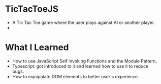 # TicTacToeJS
- A Tic Tac Toe game where the user plays against AI or another player.
- 
# What I Learned
- How to use JavaScript Self Invoking Functions and the Module Pattern.
- Typescript: got introduced to it and learned how to use it to reduce bugs.
- How to manipulate DOM elements to better user's experience.
